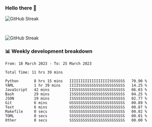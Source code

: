 ### Hello there 👋


![GitHub Streak](https://github-readme-streak-stats.herokuapp.com/?user=weryzebra-yue&theme=swift&hide_border=false&include_all_commits=true)

<br/>


![GitHub Streak](https://wery-zebra-yue.vercel.app/)


### 📊 Weekly development breakdown
<!--START_SECTION:waka-->

```text
From: 18 March 2023 - To: 25 March 2023

Total Time: 11 hrs 39 mins

Python       8 hrs 15 mins   IIIIIIIIIIIIIIIIIISSSSSSS   70.90 %
YAML         1 hr 39 mins    IIIISSSSSSSSSSSSSSSSSSSSS   14.25 %
JavaScript   42 mins         IISSSSSSSSSSSSSSSSSSSSSSS   06.03 %
Bash         29 mins         ISSSSSSSSSSSSSSSSSSSSSSSS   04.25 %
JSON         19 mins         ISSSSSSSSSSSSSSSSSSSSSSSS   02.77 %
Git          6 mins          USSSSSSSSSSSSSSSSSSSSSSSS   00.89 %
Text         6 mins          USSSSSSSSSSSSSSSSSSSSSSSS   00.87 %
Makefile     0 secs          SSSSSSSSSSSSSSSSSSSSSSSSS   00.02 %
TOML         0 secs          SSSSSSSSSSSSSSSSSSSSSSSSS   00.01 %
Other        0 secs          SSSSSSSSSSSSSSSSSSSSSSSSS   00.00 %
```

<!--END_SECTION:waka-->
